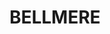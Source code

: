 ---
lastmod: '2025-04-06T06:05:21+00:00'
latitude: -27.070177
layout: suburb
longitude: 152.960273
postcode: '4510'
state: QLD
title: BELLMERE
url: /qld/bellmere/
---